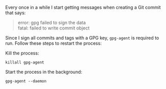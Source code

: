 Every once in a while I start getting messages when creating a Git commit that says:

> error: gpg failed to sign the data<br>
  fatal: failed to write commit object
  
Since I sign all commits and tags with a GPG key, `gpg-agent` is required to run. Follow these steps to restart the process:

Kill the process:

    killall gpg-agent

Start the process in the background:

    gpg-agent --daemon
